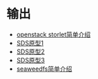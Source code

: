 # 输出

- <a href="/#/outputs/openstack_storlet简单介绍">openstack storlet简单介绍</a>
- <a href="/#/outputs/SDS原型1">SDS原型1</a>
- <a href="/#/outputs/SDS原型2">SDS原型2</a>
- <a href="/#/outputs/SDS原型3">SDS原型3</a>
- <a href="/#/outputs/seaweedfs简单介绍">seaweedfs简单介绍</a>